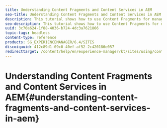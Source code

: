 ```yaml
---
title: Understanding Content Fragments and Content Services in AEM
seo-title: Understanding Content Fragments and Content Services in AEM
description: This tutorial shows how to use Content Fragments for managing and delivering structured content with AEM.
seo-description: This tutorial shows how to use Content Fragments for managing and delivering structured content with AEM.
uuid: 3c70a624-1f88-4036-b724-4dc3a7621866
topic-tags: headless
content-type: reference
products: SG_EXPERIENCEMANAGER/6.4/SITES
discoiquuid: 412c89d1-09c0-40ef-af52-2c420186e057
redirecttarget: /content/help/en/experience-manager/kt/sites/using/content-fragments-mixed-media-feature-video-use
---
```


# Understanding Content Fragments and Content Services in AEM{#understanding-content-fragments-and-content-services-in-aem}

